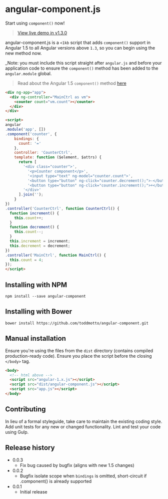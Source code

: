 # angular-component.js

Start using `component()` now!

> [View live demo in v1.3.0](http://jsfiddle.net/toddmotto/wwzeo0sv)

angular-component.js is a `<1kb` script that adds `component()` support in Angular 1.5 to all Angular versions above `1.3`, so you can begin using the new method now.

_Note: you must include this script straight after `angular.js` and before your application code to ensure the `component()` method has been added to the `angular.module` global.

> Read about the Angular 1.5 `component()` method [here](http://toddmotto.com/exploring-the-angular-1-5-component-method)

```html
<div ng-app="app">
  <div ng-controller="MainCtrl as vm">
    <counter count="vm.count"></counter>
  </div>
</div>

<script>
angular
.module('app', [])
.component('counter', {
    bindings: {
      count: '='
    },
    controller: 'CounterCtrl',
    template: function ($element, $attrs) {
      return [
        '<div class="counter">',
          '<p>Counter component</p>',
          '<input type="text" ng-model="counter.count">',
          '<button type="button" ng-click="counter.decrement();">-</button>',
          '<button type="button" ng-click="counter.increment();">+</button>',
        '</div>'
      ].join('');
    }
})
.controller('CounterCtrl', function CounterCtrl() {
  function increment() {
    this.count++;
  }
  function decrement() {
    this.count--;
  }
  this.increment = increment;
  this.decrement = decrement;
})
.controller('MainCtrl', function MainCtrl() {
  this.count = 4;
});
</script>
```

## Installing with NPM

```
npm install --save angular-component
```

## Installing with Bower

```
bower install https://github.com/toddmotto/angular-component.git
```

## Manual installation
Ensure you're using the files from the `dist` directory (contains compiled production-ready code). Ensure you place the script before the closing `</body>` tag.

```html
<body>
  <!-- html above -->
  <script src="angular-1.x.js"></script>
  <script src="dist/angular-component.js"></script>
  <script src="app.js"></script>
</body>
```

## Contributing
In lieu of a formal styleguide, take care to maintain the existing coding style. Add unit tests for any new or changed functionality. Lint and test your code using Gulp.

## Release history

- 0.0.3
  - Fix bug caused by bugfix (aligns with new 1.5 changes)
- 0.0.2
  - Bugfix isolate scope when `bindings` is omitted, short-circuit if .component() is already supported
- 0.0.1
  - Initial release
